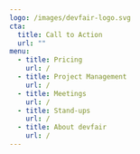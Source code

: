 ```yaml
---
logo: /images/devfair-logo.svg
cta:
  title: Call to Action
  url: ""
menu:
  - title: Pricing
    url: /
  - title: Project Management
    url: /
  - title: Meetings
    url: /
  - title: Stand-ups
    url: /
  - title: About devfair
    url: /
---
```

